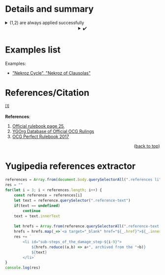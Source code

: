 # Details and summary

<details align="left">
    <summary>(1,2) are always applied successfully</summary>
    <img src="./images/image-1.png">(1900+700)-600 → 2000
</details>


<details align="left">
    <summary align="center">✔️</summary>                
    <ul>
        <li>
            <a target="_blank" href="https://db.ygoresources.com/qa#69">"Revendread Slayer", "Book of Moon"</a>
        </li>
    </ul>
</details>

# Examples list

Examples:
- ["Nekroz Cycle", "Nekroz of Clausolas"](https://db.ygoresources.com/qa#7022)

# References/Citation

<sup><a href="#sub-steps_of_the_damage_step-1">[1]</a></sup>

**References**:
<p align="left">
	<ol>
		<li>
			<a target="_blank" href="https://www.yugioh-card.com/en/rulebook/">Official rulebook page 25</a>,
		</li>
		<li id="properly_special_summon-2">
			<a target="_blank" href="https://db.ygoresources.com/qa#10331">YGOrg Database of Official OCG Rulings</a>
		</li>
		<li>
            <a target="_blank" href="https://ygorganization.com/perfect-rulebook-2017/">OCG Perfect Rulebook 2017</a>
        </li>
	</ol>
</p>
<p align="right">(<a href="#readme-top">back to top</a>)</p>

# Yugipedia references extractor

```javascript
references = Array.from(document.body.querySelectorAll(".references li"))
res = ""
for(let i = 3; i < references.length; i++) {
    const reference = references[i]
    let text = reference.querySelector(".reference-text")
    if(text == undefined)
        continue
    text = text.innerText

    let hrefs = Array.from(reference.querySelectorAll(".reference-text cite a"))
    hrefs = hrefs.map(_=>`<a target="_blank" href="${_.href}">${_.innerText.replace("the original", "original")}</a>`)
    res += `
        <li id="sub-steps_of_the_damage_step-${i-9}">
            ${hrefs.reduce((a,b) => a+", archived from the "+b)}
            ${text}
        </li>`
}
console.log(res)
```
